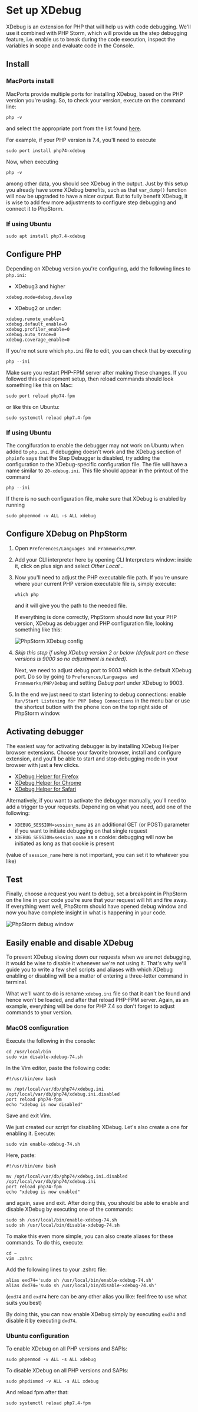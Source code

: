 # Set up XDebug

XDebug is an extension for PHP that will help us with code debugging. We'll use it combined with PHP Storm,
which will provide us the step debugging feature, i.e. enable us to break during the code execution,
inspect the variables in scope and evaluate code in the Console.

## Install

### MacPorts install

MacPorts provide multiple ports for installing XDebug, based on the PHP version you're using. So, 
to check your version, execute on the command line:
```
php -v
```
and select the appropriate port from the list found [here](https://ports.macports.org/?search=xdebug&search_by=name).

For example, if your PHP version is 7.4, you'll need to execute
```
sudo port install php74-xdebug
```

Now, when executing
```
php -v
```
among other data, you should see XDebug in the output. Just by this setup you already have
some XDebug benefits, such as that `var_dump()` function will now be upgraded to have a nicer output. 
But to fully benefit XDebug, it is wise to add few more adjustments to configure step debugging and
connect it to PhpStorm.

### If using Ubuntu

```
sudo apt install php7.4-xdebug
```



## Configure PHP
Depending on XDebug version you're configuring, add the following lines to `php.ini`:
- XDebug3 and higher
```
xdebug.mode=debug,develop
```

- XDebug2 or under:
```
xdebug.remote_enable=1
xdebug.default_enable=0
xdebug.profiler_enable=0
xdebug.auto_trace=0
xdebug.coverage_enable=0
```

If you're not sure which `php.ini` file to edit, you can check that by executing
```
php --ini
```
Make sure you restart PHP-FPM server after making these changes. If you followed this development setup,
then reload commands should look something like this on Mac:
```
sudo port reload php74-fpm
```
or like this on Ubuntu:
```
sudo systemctl reload php7.4-fpm
```

### If using Ubuntu

The congifuration to enable the debugger may not work on Ubuntu when added to `php.ini`.
If debugging doesn't work and the XDebug section of `phpinfo` says that the Step Debugger is disabled,
try adding the configuration to the XDebug-specific configuration file. The file will have a name similar
to `20-xdebug.ini`. This file should appear in the printout of the command
```
php --ini
```
If there is no such configuration file, make sure that XDebug is enabled by running
```
sudo phpenmod -v ALL -s ALL xdebug
```

## Configure XDebug on PhpStorm

1. Open `Preferences/Languages and Frameworks/PHP`.
1. Add your CLI interpreter here by opening CLI Interpreters window: inside it, click on plus sign and 
   select *Other Local...*
1. Now you'll need to adjust the PHP executable file path. If you're unsure where your current PHP version
   executable file is, simply execute:
    ```
    which php
    ```
    and it will give you the path to the needed file.

    If everything is done correctly, PhpStorm should now list your PHP version, XDebug as debugger and PHP
   configuration file, looking something like this:
    
    ![PhpStorm XDebug config](phpstorm-xdebug-config.png)

1. *Skip this step if using XDebug version 2 or below (default port on these versions is 9000 so no adjustment
   is needed).*
   
    Next, we need to adjust debug port to 9003 which is the default XDebug port. Do so by going to 
   `Preferences/Languages and Frameworks/PHP/Debug` and setting *Debug port* under XDebug to 9003.
1. In the end we just need to start listening to debug connections: enable 
   `Run/Start Listening for PHP Debug Connections` in the menu bar or use the shortcut button with the phone icon
   on the top right side of PhpStorm window.

## Activating debugger
The easiest way for activating debugger is by installing XDebug Helper browser extensions. Choose your favorite
browser, install and configure extension, and you'll be able to start and stop debugging mode in your browser
with just a few clicks.
- [XDebug Helper for Firefox](https://addons.mozilla.org/en-GB/firefox/addon/xdebug-helper-for-firefox/)
- [XDebug Helper for Chrome](https://chrome.google.com/webstore/detail/xdebug-helper/eadndfjplgieldjbigjakmdgkmoaaaoc)
- [XDebug Helper for Safari](https://apps.apple.com/app/safari-xdebug-toggle/id1437227804?mt=12)

Alternatively, if you want to activate the debugger manually, you'll need to add a trigger to your requests.
Depending on what you need, add one of the following:
- `XDEBUG_SESSION=session_name` as an additional GET (or POST) parameter if you want to initiate debugging on that
  single request
- `XDEBUG_SESSION=session_name` as a cookie: debugging will now be initiated as long as that cookie is present

(value of `session_name` here is not important, you can set it to whatever you like)

## Test
Finally, choose a request you want to debug, set a breakpoint in PhpStorm on the line in your code you're sure that 
your request will hit and fire away. If everything went well, PhpStorm should have opened debug window and now you 
have complete insight in what is happening in your code.

![PhpStorm debug window](phpstorm-debugging.png)

## Easily enable and disable XDebug
To prevent XDebug slowing down our requests when we are not debugging, it would be wise to disable it whenever
we're not using it. That's why we'll guide you to write a few shell scripts and aliases with which XDebug enabling 
or disabling will be a matter of entering a three-letter command in terminal.

What we'll want to do is rename `xdebug.ini` file so that it can't be found and hence won't be loaded, and after
that reload PHP-FPM server. Again, as an example, everything will be done for PHP 7.4 so don't forget to adjust
commands to your version.

### MacOS configuration

Execute the following in the console:
```
cd /usr/local/bin
sudo vim disable-xdebug-74.sh
```
In the Vim editor, paste the following code:
```
#!/usr/bin/env bash

mv /opt/local/var/db/php74/xdebug.ini /opt/local/var/db/php74/xdebug.ini.disabled
port reload php74-fpm
echo "xdebug is now disabled"
```
Save and exit Vim.

We just created our script for disabling XDebug. Let's also create a one for enabling it. Execute:
```
sudo vim enable-xdebug-74.sh
```
Here, paste:
```
#!/usr/bin/env bash

mv /opt/local/var/db/php74/xdebug.ini.disabled /opt/local/var/db/php74/xdebug.ini
port reload php74-fpm
echo "xdebug is now enabled"
```
and again, save and exit. After doing this, you should be able to enable and disable XDebug by executing 
one of the commands:
```
sudo sh /usr/local/bin/enable-xdebug-74.sh
sudo sh /usr/local/bin/disable-xdebug-74.sh
```

To make this even more simple, you can also create aliases for these commands. To do this, execute:
```
cd ~
vim .zshrc
```

Add the following lines to your .zshrc file:
```
alias exd74='sudo sh /usr/local/bin/enable-xdebug-74.sh'
alias dxd74='sudo sh /usr/local/bin/disable-xdebug-74.sh'
```
(`exd74` and `exd74` here can be any other alias you like: feel free to use what suits you best)

By doing this, you can now enable XDebug simply by executing `exd74` and disable it by executing `dxd74`.

### Ubuntu configuration

To enable XDebug on all PHP versions and SAPIs:

```
sudo phpenmod -v ALL -s ALL xdebug
```

To disable XDebug on all PHP versions and SAPIs:

```
sudo phpdismod -v ALL -s ALL xdebug
```

And reload fpm after that:

```
sudo systemctl reload php7.4-fpm
```


